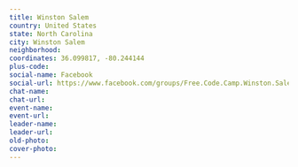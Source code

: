 ```yaml
---
title: Winston Salem
country: United States
state: North Carolina
city: Winston Salem
neighborhood: 
coordinates: 36.099817, -80.244144
plus-code:
social-name: Facebook
social-url: https://www.facebook.com/groups/Free.Code.Camp.Winston.Salem
chat-name:
chat-url:
event-name:
event-url:
leader-name:
leader-url:
old-photo: 
cover-photo:
---
```

